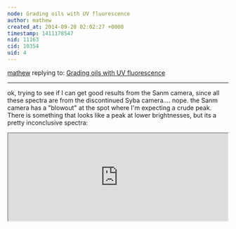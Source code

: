 ```yaml
---
node: Grading oils with UV fluorescence
author: mathew
created_at: 2014-09-20 02:02:27 +0000
timestamp: 1411178547
nid: 11163
cid: 10354
uid: 4
---
```




[mathew](../profile/mathew) replying to: [Grading oils with UV fluorescence](../notes/mathew/09-19-2014/grading-oils-with-uv-fluorescence)

----
ok, trying to see if I can get good results from the Sanm camera, since all these spectra are from the discontinued Syba camera.... nope.
the Sanm camera has a "blowout" at the spot where I'm expecting a crude peak.  There is something that looks like a peak at lower brightnesses, but its a pretty inconclusive spectra:

<iframe width='500px' height='200px' border='0' src='https://spectralworkbench.org/sets/embed/1464'></iframe>